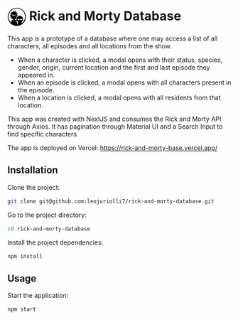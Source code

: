# <img src="./src/assets/headerlogo.svg" alt="Rick and Morty" width="42px" align="center"></img>  Rick and Morty Database



This app is a prototype of a database where one may access a list of all characters, all episodes and all locations from the show. 
- When a character is clicked, a modal opens with their status, species, gender, origin, current location and the first and last episode they appeared in.
- When an episode is clicked, a modal opens with all characters present in the episode.
- When a location is clicked, a modal opens with all residents from that location.

This app was created with NextJS and consumes the Rick and Morty API through Axios. It has pagination through Material UI and a Search Input to find specific characters.

The app is deployed on Vercel:
https://rick-and-morty-base.vercel.app/

## Installation

Clone the project:

```bash
git clone git@github.com:leojuriolli7/rick-and-morty-database.git
```

Go to the project directory:

```bash
cd rick-and-morty-database
```

Install the project dependencies:

```bash
npm install
```
## Usage

Start the application:

```bash
npm start
```
